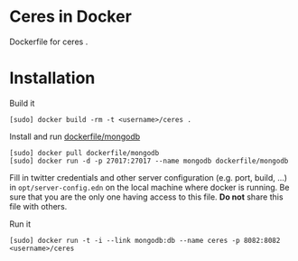 # Ceres in Docker
Dockerfile for ceres .

# Installation

Build it
```
[sudo] docker build -rm -t <username>/ceres .
```

Install and run [dockerfile/mongodb](https://index.docker.io/u/dockerfile/mongodb/ "dockerfile/mongodb")
```
[sudo] docker pull dockerfile/mongodb 
[sudo] docker run -d -p 27017:27017 --name mongodb dockerfile/mongodb
```

Fill in twitter credentials and other server configuration (e.g. port, build, ...) in `opt/server-config.edn` on the local machine where docker is running. Be sure that you are the only one having access to this file. **Do not** share this file with others.


Run it
```
[sudo] docker run -t -i --link mongodb:db --name ceres -p 8082:8082 <username>/ceres
```
